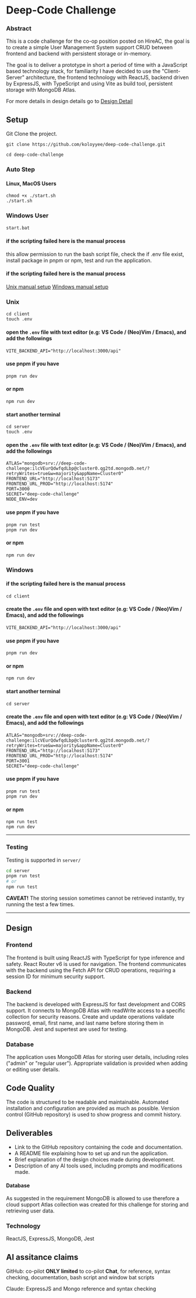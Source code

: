 # Deep-Code Challenge

### Abstract

This is a code challenge for the co-op position posted on HireAC, the goal is to create a simple User Management System support CRUD between frontend and backend with persistent storage or in-memory.

The goal is to deliver a prototype in short a period of time with a JavaScript based technology stack, for familiarity I have decided to use the "Client-Server" architecture, the frontend technology with ReactJS, backend driven by ExpressJS, with TypeScript and using Vite as build tool, persistent storage with MongoDB Atlas.

For more details in design details go to [Design Detail](#design)

## Setup

Git Clone the project.

```
git clone https://github.com/koloyyee/deep-code-challenge.git
```

`cd deep-code-challenge`

### Auto Step

#### Linux, MacOS Users

```
chmod +x ./start.sh
./start.sh
```

### Windows User

```sh
start.bat
```

#### if the scripting failed here is the manual process

this allow permission to run the bash script file, check the if .env file exist, install package in pnpm or npm, test and run the application.

#### if the scripting failed here is the manual process

[Unix manual setup](#unix)
[Windows manual setup](#windows)

### Unix

```
cd client
touch .env

```

#### open the `.env` file with text editor (e.g: VS Code / (Neo)Vim / Emacs), and add the followings

```
VITE_BACKEND_API="http://localhost:3000/api"
```

#### use pnpm if you have

```pnpm
pnpm run dev
```

#### or npm

```npm
npm run dev
```

#### start another terminal

```
cd server
touch .env
```

#### open the `.env` file with text editor (e.g: VS Code / (Neo)Vim / Emacs), and add the followings

```
ATLAS="mongodb+srv://deep-code-challenge:ilcVEurQdwfqdLbp@cluster0.qg2td.mongodb.net/?retryWrites=true&w=majority&appName=Cluster0"
FRONTEND_URL="http://localhost:5173"
FRONTEND_URL_PROD="http://localhost:5174"
PORT=3000
SECRET="deep-code-challenge"
NODE_ENV=dev
```

#### use pnpm if you have

```pnpm
pnpm run test
pnpm run dev
```

#### or npm

```
npm run dev
```

### Windows

#### if the scripting failed here is the manual process

`cd client`

#### create the `.env` file and open with text editor (e.g: VS Code / (Neo)Vim / Emacs), and add the followings

```
VITE_BACKEND_API="http://localhost:3000/api"
```

#### use pnpm if you have

`pnpm run dev`

#### or npm

```npm
npm run dev
```

#### start another terminal

```
cd server
```

#### create the `.env` file and open with text editor (e.g: VS Code / (Neo)Vim / Emacs), and add the followings

```
ATLAS="mongodb+srv://deep-code-challenge:ilcVEurQdwfqdLbp@cluster0.qg2td.mongodb.net/?retryWrites=true&w=majority&appName=Cluster0"
FRONTEND_URL="http://localhost:5173"
FRONTEND_URL_PROD="http://localhost:5174"
PORT=3001
SECRET="deep-code-challenge"
```

#### use pnpm if you have

```pnpm
pnpm run test
pnpm run dev
```

#### or npm

```npm
npm run test
npm run dev
```
---
### Testing

Testing is supported in `server/`

```sh
cd server
pnpm run test 
# or 
npm run test
```

**CAVEAT!** The storing session sometimes cannot be retrieved instantly, try running the test a few times.

---

## Design

### Frontend

The frontend is built using ReactJS with TypeScript for type inference and safety. React Router v6 is used for navigation. The frontend communicates with the backend using the Fetch API for CRUD operations, requiring a session ID for minimum security support.

### Backend

The backend is developed with ExpressJS for fast development and CORS support. It connects to MongoDB Atlas with readWrite access to a specific collection for security reasons. Create and update operations validate password, email, first name, and last name before storing them in MongoDB. Jest and supertest are used for testing.

### Database

The application uses MongoDB Atlas for storing user details, including roles ("admin" or "regular user"). Appropriate validation is provided when adding or editing user details.

## Code Quality

The code is structured to be readable and maintainable. Automated installation and configuration are provided as much as possible. Version control (GitHub repository) is used to show progress and commit history.

## Deliverables

- Link to the GitHub repository containing the code and documentation.
- A README file explaining how to set up and run the application.
- Brief explanation of the design choices made during development.
- Description of any AI tools used, including prompts and modifications made.

#### Database

As suggested in the requirement MongoDB is allowed to use therefore a cloud support Atlas collection was created for this challenge for storing and retrieving user data.

### Technology

ReactJS, ExpressJS, MongoDB, Jest

## AI assitance claims

GitHub: co-pilot **ONLY limited** to co-pilot **Chat**, for reference, syntax checking, documentation, bash script and window bat scripts

Claude: ExpressJS and Mongo reference and syntax checking
